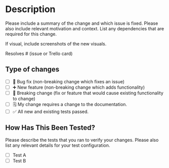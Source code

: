 # Description

Please include a summary of the change and which issue is fixed.
Please also include relevant motivation and context.
List any dependencies that are required for this change.

If visual, include screenshots of the new visuals.

Resolves # (issue or Trello card)

## Type of changes

<!--- What types of changes does your code introduce? Put an `x` in all the boxes that apply: -->

- [ ] 🐞 Bug fix (non-breaking change which fixes an issue)
- [ ] ➕ New feature (non-breaking change which adds functionality)
- [ ] 🚨 Breaking change (fix or feature that would cause existing functionality to change)
- [ ] 🗒 My change requires a change to the documentation.
- [ ] ✅ All new and existing tests passed.

## How Has This Been Tested?

Please describe the tests that you ran to verify your changes.
Please also list any relevant details for your test configuration.

- [ ] Test A
- [ ] Test B
